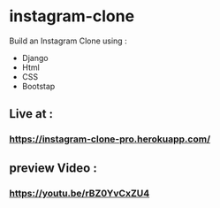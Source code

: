 # instagram-clone
Build an Instagram Clone using :
- Django
- Html
- CSS
- Bootstap

## Live at :
### https://instagram-clone-pro.herokuapp.com/

## preview Video :
### https://youtu.be/rBZ0YvCxZU4
